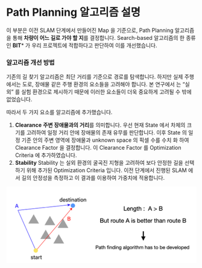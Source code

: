 # Path Planning 알고리즘 설명

이 부분은 이전 SLAM 단계에서 만들어진 Map 을 기준으로, Path Planning 알고리즘을 통해 **차량이 어느 길로 가야 할 지**를 결정합니다. Search-based 알고리즘의 한 종류인 **BIT*** 가 우리 프로젝트에 적합하다고 판단하여 이를 개선했습니다.

### 알고리즘 개선 방법

기존의 길 찾기 알고리즘은 최단 거리를 기준으로 경로를 탐색합니다. 하지만 실제 주행에서는 도로, 장애물 같은 주행 환경의 요소들을 고려해야 합니다. 본 연구에서 는 “실외” 를 실험 환경으로 제시하기 때문에 이러한 요소들이 더욱 중요하게 고려될 수 밖에 없었습니다.

따라서 두 가지 요소를 알고리즘에 추가했습니다.

1. **Clearance**
**주변 장애물과의 거리**를 의미합니다. 
우선 현재 State 에서 차체의 크기를 고려하여 일정 거리 안에 장애물의 존재 유무를 판단합니다. 이후 State 의 일정 기준 안의 주변 영역에 장애물과 unknown space 의 픽셀 수를 수치 화 하여 Clearance Factor 을 결정합니다. 이 Clearance Factor 를 Optimization Criteria 에 추가하였습니다.
2. **Stability**
Stability 는 실외 환경의 굴곡진 지형을 고려하여 보다 안정한 길을 선택하기 위해 추가된 Optimization Criteria 입니다. 이전 단계에서 진행된 SLAM 에서 길의 안정성을 측정하고 이 결과를 이용하여 
가중치에 적용합니다.

![Untitled](Path%20Planning%20%E1%84%8B%E1%85%A1%E1%86%AF%E1%84%80%E1%85%A9%E1%84%85%E1%85%B5%E1%84%8C%E1%85%B3%E1%86%B7%20%E1%84%89%E1%85%A5%E1%86%AF%E1%84%86%E1%85%A7%E1%86%BC%2009c37cd8bef1442ea143c8cd6c6a6de7/Untitled.png)